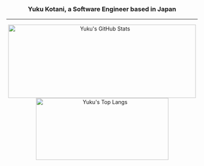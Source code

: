 <div align="center">

### Yuku Kotani, a Software Engineer based in Japan

---

<img src="https://github-readme-stats.vercel.app/api?username=yukukotani&count_private=true" alt="Yuku's GitHub Stats" height="193" width="494" loading="lazy" /> <img src="https://github-readme-stats.vercel.app/api/top-langs/?username=yukukotani&layout=compact" alt="Yuku's Top Langs" height="163" width="349" loading="lazy" />
</div>
